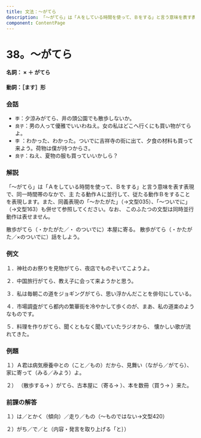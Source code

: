 ```yaml
---
title: 文法：～がてら
description: 「～がてら」は「Ａをしている時間を使って、Ｂをする」と言う意味を表す表現で、同一時間帯のなかで、主 たる動作Ａに並行して、従たる動作Ｂをすることを表現します。また、同義表現の「～かたがた」（→文型035）、「～ついでに」（→文型163）も併せて参照してください。なお、 このふたつの文型は同時並行動作は表せません。
component: ContentPage
---
```



# 38。～がてら
#### 名詞： × ＋ がてら
#### 動詞：［ます］形    
### 会話
- `李`：夕涼みがてら、井の頭公園でも散歩しないか。
- `良子`：男の人って優雅でいいわねえ。女の私はどこへ行くにも買い物がてらよ。
- `李` ：わかった、わかった。ついでに吉祥寺の街に出て、夕食の材料も買って来よう。荷物は僕が持つからさ。
- `良子`：ねえ、夏物の服も買っていいかしら？
### 解説
「～がてら」は「Ａをしている時間を使って、Ｂをする」と言う意味を表す表現で、同一時間帯のなかで、主 たる動作Ａに並行して、従たる動作Ｂをすることを表現します。また、同義表現の「～かたがた」（→文型035）、「～ついでに」（→文型163）も併せて参照してください。なお、 このふたつの文型は同時並行動作は表せません。

散歩がてら（・かたがた／・ のついでに）本屋に寄る。 散歩がてら（・かたがた／×のついでに）話をしよう。
### 例文
１．神社のお祭りを見物がてら、夜店でものぞいてこようよ。

２．中国旅行がてら、教え子に会って来ようかと思う。

３．私は毎朝この道をジョギングがてら、思い浮かんだことを俳句にしている。

４．市場調査がてら都内の繁華街を冷やかして歩くのが、まあ、私の道楽のようなものです。

５．料理を作りがてら、聞くともなく聞いていたラジオから、 懐かしい歌が流れてきた。
### 例題
１）Ａ君は病気療養中との（こと／もの）だから、見舞い（ながら／がてら）、家に寄って（みる／みよう）よ。

２） （散歩する→ ）がてら、古本屋に（寄る→ ）、本を数冊（買う→ ）来た。
### 前課の解答
１）は／とかく（傾向）／走り／もの（～ものではない→文型420）

２）がち／で／と（内容・発言を取り上げる「と｝）

